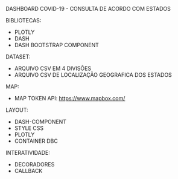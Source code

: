 DASHBOARD COVID-19 - CONSULTA DE ACORDO COM ESTADOS

BIBLIOTECAS:
- PLOTLY
- DASH
- DASH BOOTSTRAP COMPONENT

DATASET:
- ARQUIVO CSV EM 4 DIVISÕES
- ARQUIVO CSV DE LOCALIZAÇÃO GEOGRAFICA DOS ESTADOS

MAP:
- MAP TOKEN API: https://www.mapbox.com/

LAYOUT:
- DASH-COMPONENT
- STYLE CSS
- PLOTLY
- CONTAINER DBC

INTERATIVIDADE:
- DECORADORES
- CALLBACK